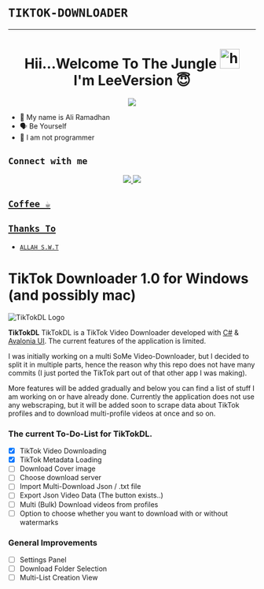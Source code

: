 # ```TIKTOK-DOWNLOADER```
-------
<h1 align="center">Hii...Welcome To The Jungle <img src="https://user-images.githubusercontent.com/1303154/88677602-1635ba80-d120-11ea-84d8-d263ba5fc3c0.gif" width="40px" alt="hi"><br>I'm LeeVersion 😇 </h1>
<p align="center">
  <img src="https://i.ibb.co.com/842LsMKj/1745929182469.jpg" /></>
</p>

- 👼 My name is Ali Ramadhan
- 🗣️ Be Yourself
- 🔭 I am not programmer

## ```Connect with me```
<p align="center">
  <a href="https://line.me/ti/p/36H-VDctGc"><img src="https://img.shields.io/badge/Line-25D366?style=for-the-badge&logo=line&logoColor=white" />
  <a href="https://github.com/leeversion0404"><img src="https://img.shields.io/badge/-GitHub-black?style=flat-square&logo=github" /> 

</p>


## ```Coffee ☕```


## ```Thanks To```

- [`ALLAH S.W.T`]()


# TikTok Downloader 1.0 for Windows (and possibly mac)


![TikTokDL Logo](https://i.imgur.com/NK9cuQe.png)

**TikTokDL**
TikTokDL is a TikTok Video Downloader developed with [C#](https://en.wikipedia.org/wiki/C_Sharp_%28programming_language%29) & [Avalonia UI](https://avaloniaui.net/). The current features of the application is limited.

I was initially working on a multi SoMe Video-Downloader, but I decided to split it in multiple parts, hence the reason why this repo does not have many commits (I just ported the TikTok part out of that other app I was making).

More features will be added gradually and below you can find a list of stuff I am working on or have already done. Currently the application does not use any webscraping, but it will be added soon to scrape data about TikTok profiles and to download multi-profile videos at once and so on.

### The current To-Do-List for TikTokDL.
- [x] TikTok Video Downloading
- [x] TikTok Metadata Loading
- [ ] Download Cover image
- [ ] Choose download server
- [ ] Import Multi-Download Json / .txt file
- [ ] Export Json Video Data (The button exists..)
- [ ] Multi (Bulk) Download videos from profiles
- [ ] Option to choose whether you want to download with or without watermarks

### General Improvements
- [ ] Settings Panel
- [ ] Download Folder Selection
- [ ] Multi-List Creation View

